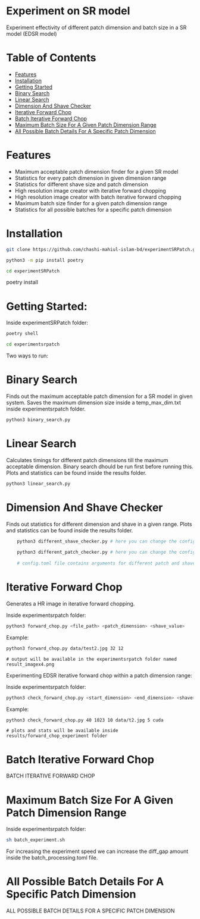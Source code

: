 # Experiment on SR model
Experiment effectivity of different patch dimension and batch size in a SR model (EDSR model)

# Table of Contents

* [Features](#features)
* [Installation](#installation)
* [Getting Started](#getting-started)
* [Binary Search](#binary-search)
* [Linear Search](#linear-search)
* [Dimension And Shave Checker](#dimension-and-shave-checker)
* [Iterative Forward Chop](#iterative-forward-chop)
* [Batch Iterative Forward Chop](#batch-iterative-forward-chop)
* [Maximum Batch Size For A Given Patch Dimension Range](#maximum-batch-size-for-a-given-dimension-range)
* [All Possible Batch Details For A Specific Patch Dimension](#all-possible-batch-details-for-a-specific-patch-dimension)

# Features

* Maximum acceptable patch dimension finder for a given SR model
* Statistics for every patch dimension in given dimension range
* Statistics for different shave size and patch dimension
* High resolution image creator with iterative forward chopping
* High resolution image creator with batch iterative forward chopping
* Maximum batch size finder for a given patch dimension range
* Statistics for all possible batches for a specific patch dimension

# Installation
```bash
git clone https://github.com/chashi-mahiul-islam-bd/experimentSRPatch.git

python3 -m pip install poetry

cd experimentSRPatch
```
poetry install

# Getting Started:

Inside experimentSRPatch folder:

```bash
poetry shell

cd experimentsrpatch
```

Two ways to run:

# Binary Search
Finds out the maximum acceptable patch dimension for a SR model in given system. Saves the maximum dimension size inside a temp_max_dim.txt inside experimentsrpatch folder.

```bash
python3 binary_search.py
```

# Linear Search
Calculates timings for different patch dimensions till the maximum acceptable dimension. Binary search dhould be run first before running this. Plots and statistics can be found inside the results folder.

```bash
python3 linear_search.py
```

# Dimension And Shave Checker
Finds out statistics for different dimension and shave in a given range. Plots and statistics can be found inside the results folder.
```bash
    python3 different_shave_checker.py # here you can change the config.toml file before running this command
    
    python3 different_patch_checker.py # here you can change the config.toml file before running this command
    
    # config.toml file contains arguments for different patch and shave checker.
```

# Iterative Forward Chop

Generates a HR image in iterative forward chopping. 

Inside experimentsrpatch folder: 

```bash
python3 forward_chop.py <file_path> <patch_dimension> <shave_value> 
```
Example: 

```bash
python3 forward_chop.py data/test2.jpg 32 12 
```
    # output will be available in the experimentsrpatch folder named result_imagex4.png

Experimenting EDSR iterative forward chop within a patch dimension range: 

Inside experimentsrpatch folder: 

```bash
python3 check_forward_chop.py <start_dimension> <end_dimension> <shave> <image_path> <total_run> <device_type>
```

Example:
 
```bash
python3 check_forward_chop.py 40 1023 10 data/t2.jpg 5 cuda 
```
    # plots and stats will be available inside results/forward_chop_experiment folder

# Batch Iterative Forward Chop
BATCH ITERATIVE FORWARD CHOP

# Maximum Batch Size For A Given Patch Dimension Range

Inside experimentsrpatch folder: 

```bash
sh batch_experiment.sh
```

For increasing the experiment speed we can increase the diff_gap amount inside the batch_processing.toml file. 

# All Possible Batch Details For A Specific Patch Dimension
ALL POSSIBLE BATCH DETAILS FOR A SPECIFIC PATCH DIMENSION


